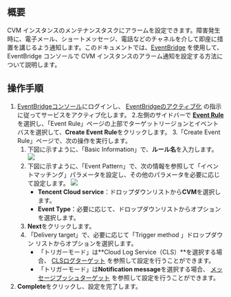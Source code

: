 ## 概要

CVM インスタンスのメンテナンスタスクにアラームを設定できます。障害発生時に、電子メール、ショートメッセージ、電話などのチャネルを介して即座に措置を講じるよう通知します。このドキュメントでは、[EventBridge](https://intl.cloud.tencent.com/document/product/1108/42267) を使用して、EventBridge コンソールで CVM インスタンスのアラーム通知を設定する方法について説明します。

## 操作手順
1. [EventBridgeコンソール](https://console.cloud.tencent.com/eb)にログインし、 [EventBridgeのアクティブ化](https://intl.cloud.tencent.com/document/product/1108/42272) の指示に従ってサービスをアクティブ化します。
2.左側のサイドバーで **[ Event Rule](https://console.cloud.tencent.com/eb/rule)** を選択し、「Event Rule」ページの上部でターゲットリージョンとイベントバスを選択して、**Create Event Rule**をクリックします。
3.「Create Event Rule」ページで、次の操作を実行します。
    1.  下図に示すように、「Basic Information」で、**ルール名**を入力します。
 ![](https://staticintl.cloudcachetci.com/yehe/backend-news/zHwA899_%E4%BC%81%E4%B8%9A%E5%BE%AE%E4%BF%A1%E6%88%AA%E5%9B%BE_20230421102346.png)
    2. 下図に示すように、「Event Pattern」で、次の情報を参照して「イベントマッチング」パラメータを設定し、その他のパラメータを必要に応じて設定します。
![](https://staticintl.cloudcachetci.com/yehe/backend-news/bQp2060_%E4%BC%81%E4%B8%9A%E5%BE%AE%E4%BF%A1%E6%88%AA%E5%9B%BE_20230421102608.png)
       - **Tencent Cloud service**：ドロップダウンリストから**CVM**を選択します。
       - **Event Type**：必要に応じて、ドロップダウンリストからオプションを選択します。
   3. **Next**をクリックします。
   4. 「Delivery target」で、必要に応じて「Trigger method 」ドロップダウン リストからオプションを選択します。
      - 「トリガーモード」は**Cloud Log Service（CLS）**を選択する場合、 [CLSログターゲット](https://intl.cloud.tencent.com/document/product/1108/46992) を参照して設定を行うことができます。
      - 「トリガーモード」は**Notification message**を選択する場合、 [メッセージプッシュターゲット](https://intl.cloud.tencent.com/document/product/1108/46779) を参照して設定を行うことができます。
4. **Complete**をクリックし、設定を完了します。
